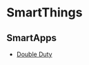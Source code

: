 # SmartThings

## SmartApps

- [Double Duty](https://github.com/pranalli/SmartThingsPublic/blob/master/smartapps/pranalli/double-duty.src/double-duty.groovy)
